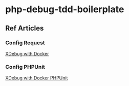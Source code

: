 # php-debug-tdd-boilerplate


## Ref Articles
### Config Request
[XDebug with Docker](https://dev.to/jackmiras/xdebug-in-vscode-with-docker-379l)

### Config PHPUnit
[XDebug with Docker PHPUnit](https://www.giulioprinaricotti.com/vscode-docker-phpunit-xdebug-setup/)
